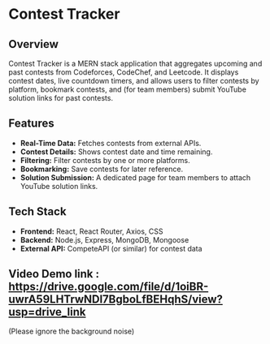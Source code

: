 # Contest Tracker

## Overview
Contest Tracker is a MERN stack application that aggregates upcoming and past contests from Codeforces, CodeChef, and Leetcode. It displays contest dates, live countdown timers, and allows users to filter contests by platform, bookmark contests, and (for team members) submit YouTube solution links for past contests.

## Features
- **Real-Time Data:** Fetches contests from external APIs.
- **Contest Details:** Shows contest date and time remaining.
- **Filtering:** Filter contests by one or more platforms.
- **Bookmarking:** Save contests for later reference.
- **Solution Submission:** A dedicated page for team members to attach YouTube solution links.

## Tech Stack
- **Frontend:** React, React Router, Axios, CSS
- **Backend:** Node.js, Express, MongoDB, Mongoose
- **External API:** CompeteAPI (or similar) for contest data

## Video Demo link : https://drive.google.com/file/d/1oiBR-uwrA59LHTrwNDl7BgboLfBEHqhS/view?usp=drive_link
(Please ignore the background noise)
